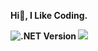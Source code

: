 <b>Hi👋, I Like Coding.

![.NET Version](https://img.shields.io/badge/.NET-9.0-blue&logoColor=white)
![](https://img.shields.io/badge/-MySQL-4479A1?logo=mysql&logoColor=white)

